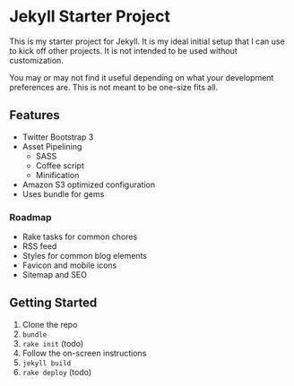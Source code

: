 # Jekyll Starter Project

This is my starter project for Jekyll. It is my ideal initial setup that I can use to kick off other projects. It is not intended to be used without customization.

You may or may not find it useful depending on what your development preferences are. This is not meant to be one-size fits all.

## Features

* Twitter Bootstrap 3
* Asset Pipelining
  * SASS
  * Coffee script
  * Minification
* Amazon S3 optimized configuration
* Uses bundle for gems

### Roadmap

* Rake tasks for common chores
* RSS feed
* Styles for common blog elements
* Favicon and mobile icons
* Sitemap and SEO

## Getting Started

1. Clone the repo
2. `bundle`
3. `rake init` (todo)
4. Follow the on-screen instructions
5. `jekyll build`
6. `rake deploy` (todo)

